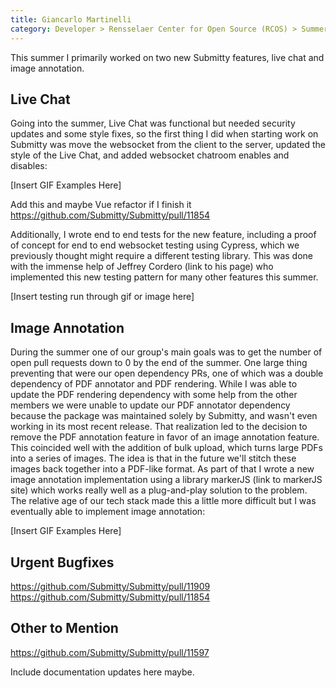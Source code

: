 ```yaml
---
title: Giancarlo Martinelli
category: Developer > Rensselaer Center for Open Source (RCOS) > Summer 2025
---
```


This summer I primarily worked on two new Submitty features, live chat and image annotation.

## Live Chat

Going into the summer, Live Chat was functional but needed security updates and some style fixes, so the first thing I did when starting work on Submitty was move the websocket from the client to the server, updated the style of the Live Chat, and added websocket chatroom enables and disables:

[Insert GIF Examples Here]

Add this and maybe Vue refactor if I finish it
https://github.com/Submitty/Submitty/pull/11854

Additionally, I wrote end to end tests for the new feature, including a proof of concept for end to end websocket testing using Cypress, which we previously thought might require a different testing library. This was done with the immense help of Jeffrey Cordero (link to his page) who implemented this new testing pattern for many other features this summer.

[Insert testing run through gif or image here]



## Image Annotation

During the summer one of our group's main goals was to get the number of open pull requests down to 0 by the end of the summer. One large thing preventing that were our open dependency PRs, one of which was a double dependency of PDF annotator and PDF rendering. While I was able to update the PDF rendering dependency with some help from the other members we were unable to update our PDF annotator dependency because the package was maintained solely by Submitty, and wasn't even working in its most recent release. That realization led to the decision to remove the PDF annotation feature in favor of an image annotation feature. This coincided well with the addition of bulk upload, which turns large PDFs into a series of images. The idea is that in the future we'll stitch these images back together into a PDF-like format. As part of that I wrote a new image annotation implementation using a library markerJS (link to markerJS site) which works really well as a plug-and-play solution to the problem. The relative age of our tech stack made this a little more difficult but I was eventually able to implement image annotation:

[Insert GIF Examples Here]

## Urgent Bugfixes

https://github.com/Submitty/Submitty/pull/11909
https://github.com/Submitty/Submitty/pull/11854

## Other to Mention

https://github.com/Submitty/Submitty/pull/11597

Include documentation updates here maybe.

